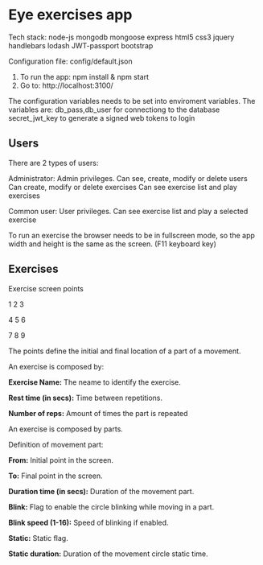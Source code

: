 # Eye exercises app

Tech stack:
node-js
mongodb
mongoose
express
html5
css3
jquery
handlebars
lodash
JWT-passport
bootstrap

Configuration file: config/default.json

1. To run the app: npm install & npm start
2. Go to: http://localhost:3100/

The configuration variables needs to be set into enviroment variables.
The variables are:
db_pass,db_user for connectiong to the database 
secret_jwt_key to generate a signed web tokens to login

## Users

There are 2 types of users:

Administrator: Admin privileges. 
Can see, create, modify or delete users
Can create, modify or delete exercises
Can see exercise list and play exercises

Common user: User privileges. Can see exercise list and play a selected exercise

To run an exercise the browser needs to be in fullscreen mode, so the app width and height is the same as the screen. (F11 keyboard key)

## Exercises

Exercise screen points


1     2     3

4     5     6

7     8     9


The points define the initial and final location of a part of a movement.

An exercise is composed by:

**Exercise Name:** The neame to identify the exercise.

**Rest time (in secs):** Time between repetitions.

**Number of reps:** Amount of times the part is repeated

An exercise is composed by parts.

Definition of movement part:

**From:** Initial point in the screen.

**To:** Final point in the screen.

**Duration time (in secs):** Duration of the movement part.

**Blink:** Flag to enable the circle blinking while moving in a part.

**Blink speed (1-16):** Speed of blinking if enabled.

**Static:** Static flag.

**Static duration:** Duration of the movement circle static time.